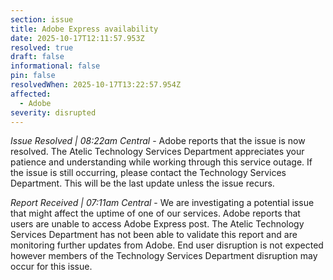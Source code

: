 ```yaml
---
section: issue
title: Adobe Express availability
date: 2025-10-17T12:11:57.953Z
resolved: true
draft: false
informational: false
pin: false
resolvedWhen: 2025-10-17T13:22:57.954Z
affected:
  - Adobe
severity: disrupted
---
```

*Issue Resolved | 08:22am Central* - Adobe reports that the issue is now resolved. The Atelic Technology Services Department appreciates your patience and understanding while working through this service outage. If the issue is still occurring, please contact the Technology Services Department. This will be the last update unless the issue recurs.

*Report Received | 07:11am Central* - We are investigating a potential issue that might affect the uptime of one of our services. Adobe reports that users are unable to access Adobe Express post. The Atelic Technology Services Department has not been able to validate this report and are monitoring further updates from Adobe. End user disruption is not expected however members of the Technology Services Department disruption may occur for this issue.